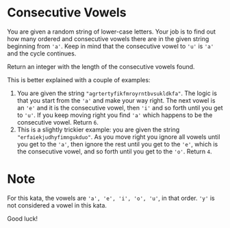# Consecutive Vowels #

You are given a random string of lower-case letters. Your job is to find out how many ordered and consecutive vowels there are in the given string beginning from `'a'`. Keep in mind that the consecutive vowel to `'u'` is `'a'` and the cycle continues.

Return an integer with the length of the consecutive vowels found.

This is better explained with a couple of examples:

1. You are given the string `"agrtertyfikfmroyrntbvsukldkfa"`. The logic is that you start from the `'a'` and make your way right. The next vowel is an `'e'` and it is the consecutive vowel, then `'i'` and so forth until you get to `'u'`. If you keep moving right you find `'a'` which happens to be the consecutive vowel. Return `6`.
1. This is a slightly trickier example: you are given the string `"erfaiekjudhyfimngukduo"`. As you move right you ignore all vowels until you get to the `'a'`, then ignore the rest until you get to the `'e'`, which is the consecutive vowel, and so forth until you get to the `'o'`. Return `4`.

# Note #

For this kata, the vowels are `'a', 'e', 'i', 'o', 'u'`, in that order. `'y'` is not considered a vowel in this kata.

Good luck!